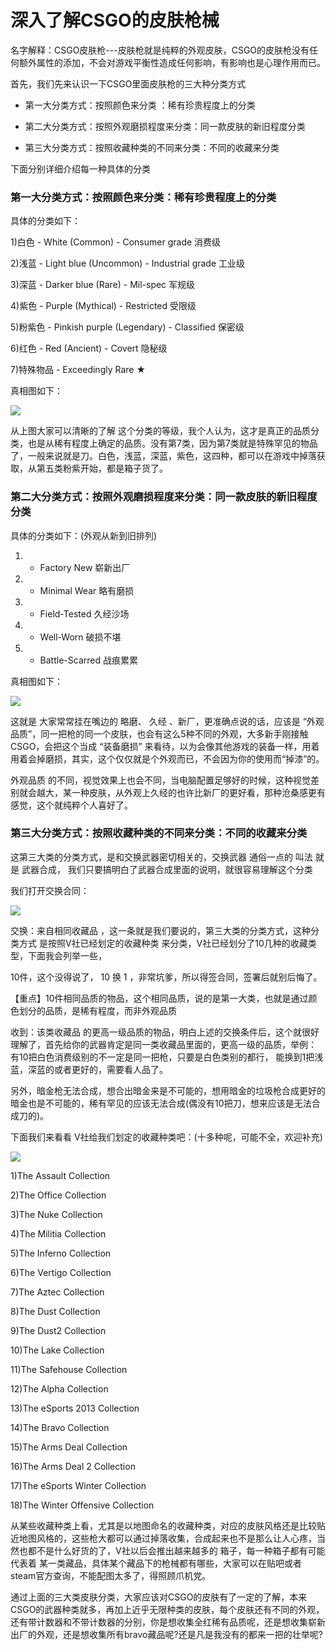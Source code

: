 # 深入了解CSGO的皮肤枪械

名字解释：CSGO皮肤枪---皮肤枪就是纯粹的外观皮肤，CSGO的皮肤枪没有任何额外属性的添加，不会对游戏平衡性造成任何影响，有影响也是心理作用而已。

首先，我们先来认识一下CSGO里面皮肤枪的三大种分类方式

* 第一大分类方式：按照颜色来分类 ：稀有珍贵程度上的分类

* 第二大分类方式：按照外观磨损程度来分类：同一款皮肤的新旧程度分类

* 第三大分类方式：按照收藏种类的不同来分类：不同的收藏来分类

下面分别详细介绍每一种具体的分类

### 第一大分类方式：按照颜色来分类：稀有珍贵程度上的分类

具体的分类如下：

1)白色 - White (Common) - Consumer grade 消费级

2)浅蓝 - Light blue (Uncommon) - Industrial grade 工业级

3)深蓝 - Darker blue (Rare) - Mil-spec 军规级

4)紫色 - Purple (Mythical) - Restricted 受限级

5)粉紫色 - Pinkish purple (Legendary) - Classified 保密级

6)红色 - Red (Ancient) - Covert 隐秘级

7)特殊物品 - Exceedingly Rare ★

真相图如下：

![](http://biang.io/biangpic/blog/cd2630b78a3bbebb527c5ac46a7df387.jpg)

从上图大家可以清晰的了解 这个分类的等级，我个人认为，这才是真正的品质分类，也是从稀有程度上确定的品质。没有第7类，因为第7类就是特殊罕见的物品了，一般来说就是刀。白色，浅蓝，深蓝，紫色，这四种，都可以在游戏中掉落获取，从第五类粉紫开始，都是箱子货了。

### 第二大分类方式：按照外观磨损程度来分类：同一款皮肤的新旧程度分类

具体的分类如下：(外观从新到旧排列)

1) - Factory New 崭新出厂

2) - Minimal Wear 略有磨损

3) - Field-Tested 久经沙场

4) - Well-Worn 破损不堪

5) - Battle-Scarred 战痕累累

真相图如下：

![](http://biang.io/biangpic/blog/d15f020d2d583769252812b5ea2e9328.jpg)

这就是 大家常常挂在嘴边的 略磨、 久经 、新厂，更准确点说的话，应该是 “外观品质”，同一把枪的同一个皮肤，也会有这么5种不同的外观，大多新手刚接触CSGO，会把这个当成 “装备磨损” 来看待，以为会像其他游戏的装备一样，用着用着会掉磨损，其实，这个仅仅就是个外观而已，不会因为你的使用而“掉漆”的。

外观品质 的不同，视觉效果上也会不同，当电脑配置足够好的时候，这种视觉差别就会越大，某一种皮肤，从外观上久经的也许比新厂的更好看，那种沧桑感更有感觉，这个就纯粹个人喜好了。

### 第三大分类方式：按照收藏种类的不同来分类：不同的收藏来分类

这第三大类的分类方式，是和交换武器密切相关的，交换武器 通俗一点的 叫法 就是 武器合成， 我们只要搞明白了武器合成里面的说明，就很容易理解这个分类

我们打开交换合同：

![](http://biang.io/biangpic/blog/75f0aae8b673e00f495d4abb040333a9.jpg)

交换：来自相同收藏品 ，这一条就是我们要说的，第三大类的分类方式，这种分类方式 是按照V社已经划定的收藏种类 来分类，V社已经划分了10几种的收藏类型，下面我会列举一些，

10件，这个没得说了， 10 换 1 ，非常坑爹，所以得签合同，签署后就别后悔了。

【重点】10件相同品质的物品，这个相同品质，说的是第一大类，也就是通过颜色划分的品质，是稀有程度，而非外观品质

收到：该类收藏品 的更高一级品质的物品，明白上述的交换条件后，这个就很好理解了，首先给你的武器肯定是同一类收藏品里面的，更高一级的品质，举例： 有10把白色消费级别的不一定是同一把枪，只要是白色类别的都行， 能换到1把浅蓝，深蓝的或者更好的，需要看人品了。

另外，暗金枪无法合成，想合出暗金来是不可能的，想用暗金的垃圾枪合成更好的暗金也是不可能的，稀有罕见的应该无法合成(偶没有10把刀，想来应该是无法合成刀的)。

下面我们来看看 V社给我们划定的收藏种类吧：(十多种呢，可能不全，欢迎补充)

![](http://biang.io/biangpic/blog/98f49a6d7522e7cbe12568810951bec7.jpg)

1)The Assault Collection

2)The Office Collection

3)The Nuke Collection

4)The Militia Collection

5)The Inferno Collection

6)The Vertigo Collection

7)The Aztec Collection

8)The Dust Collection

9)The Dust2 Collection

10)The Lake Collection

11)The Safehouse Collection

12)The Alpha Collection

13)The eSports 2013 Collection

14)The Bravo Collection

15)The Arms Deal Collection

16)The Arms Deal 2 Collection

17)The eSports Winter Collection

18)The Winter Offensive Collection

从某些收藏种类上看，尤其是以地图命名的收藏种类，对应的皮肤风格还是比较贴近地图风格的，这些枪大都可以通过掉落收集，合成起来也不是那么让人心疼，当然也都不是什么好货的了，V社以后会推出越来越多的 箱子，每一种箱子都有可能代表着 某一类藏品，具体某个藏品下的枪械都有哪些，大家可以在贴吧或者steam官方查询，不能配图太多了，得照顾爪机党。

通过上面的三大类皮肤分类，大家应该对CSGO的皮肤有了一定的了解，本来CSGO的武器种类就多，再加上近乎无限种类的皮肤，每个皮肤还有不同的外观，还有带计数器和不带计数器的分别，你是想收集全红稀有品质呢，还是想收集崭新出厂的外观，还是想收集所有bravo藏品呢?还是凡是我没有的都来一把的壮举呢?
